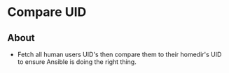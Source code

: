 # Compare UID

## About

* Fetch all human users UID's then compare them to their homedir's UID to ensure Ansible is doing the right thing.

